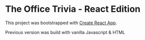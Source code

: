 # The Office Trivia - React Edition

This project was bootstrapped with [Create React App](https://github.com/facebook/create-react-app).

Previous version was build with vanilla Javascript & HTML
